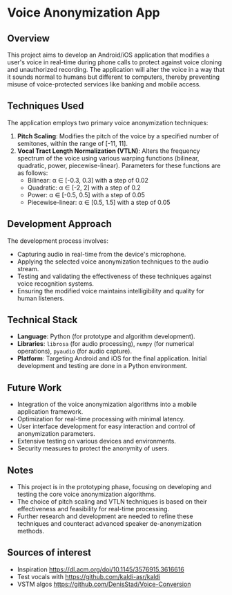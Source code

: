 # Voice Anonymization App

## Overview
This project aims to develop an Android/iOS application that modifies a user's voice in real-time during phone calls to protect against voice cloning and unauthorized recording. The application will alter the voice in a way that it sounds normal to humans but different to computers, thereby preventing misuse of voice-protected services like banking and mobile access.

## Techniques Used
The application employs two primary voice anonymization techniques:
1. **Pitch Scaling**: Modifies the pitch of the voice by a specified number of semitones, within the range of [-11, 11].
2. **Vocal Tract Length Normalization (VTLN)**: Alters the frequency spectrum of the voice using various warping functions (bilinear, quadratic, power, piecewise-linear). Parameters for these functions are as follows:
   - Bilinear: α ∈ [-0.3, 0.3] with a step of 0.02
   - Quadratic: α ∈ [-2, 2] with a step of 0.2
   - Power: α ∈ [-0.5, 0.5] with a step of 0.05
   - Piecewise-linear: α ∈ [0.5, 1.5] with a step of 0.05

## Development Approach
The development process involves:
- Capturing audio in real-time from the device's microphone.
- Applying the selected voice anonymization techniques to the audio stream.
- Testing and validating the effectiveness of these techniques against voice recognition systems.
- Ensuring the modified voice maintains intelligibility and quality for human listeners.

## Technical Stack
- **Language**: Python (for prototype and algorithm development).
- **Libraries**: `librosa` (for audio processing), `numpy` (for numerical operations), `pyaudio` (for audio capture).
- **Platform**: Targeting Android and iOS for the final application. Initial development and testing are done in a Python environment.

## Future Work
- Integration of the voice anonymization algorithms into a mobile application framework.
- Optimization for real-time processing with minimal latency.
- User interface development for easy interaction and control of anonymization parameters.
- Extensive testing on various devices and environments.
- Security measures to protect the anonymity of users.

## Notes
- This project is in the prototyping phase, focusing on developing and testing the core voice anonymization algorithms.
- The choice of pitch scaling and VTLN techniques is based on their effectiveness and feasibility for real-time processing.
- Further research and development are needed to refine these techniques and counteract advanced speaker de-anonymization methods.

## Sources of interest
- Inspiration https://dl.acm.org/doi/10.1145/3576915.3616616
- Test vocals with https://github.com/kaldi-asr/kaldi
- VSTM algos https://github.com/DenisStad/Voice-Conversion
